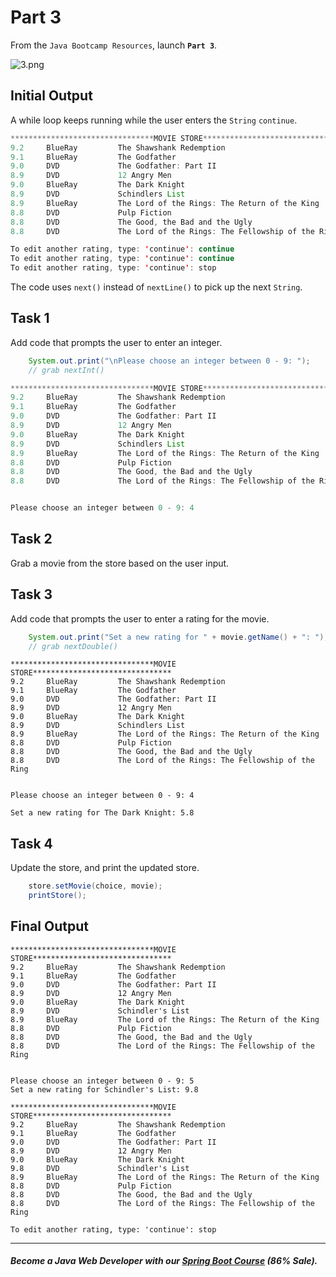 # Part 3

From the `Java Bootcamp Resources`, launch **`Part 3`**.

![3.png](https://firebasestorage.googleapis.com/v0/b/learnthepart-75aed.appspot.com/o/images%2Fb482a4c6-07ab-4d4b-94a6-f3f2f662d3ea?alt=media&token=fdb5d33b-1e9f-412f-9353-e2a54e897162)

## Initial Output

A while loop keeps running while the user enters the `String` `continue`.

```java
********************************MOVIE STORE*******************************
9.2     BlueRay         The Shawshank Redemption
9.1     BlueRay         The Godfather
9.0     DVD             The Godfather: Part II
8.9     DVD             12 Angry Men
9.0     BlueRay         The Dark Knight
8.9     DVD             Schindlers List
8.9     BlueRay         The Lord of the Rings: The Return of the King
8.8     DVD             Pulp Fiction
8.8     DVD             The Good, the Bad and the Ugly
8.8     DVD             The Lord of the Rings: The Fellowship of the Ring

To edit another rating, type: 'continue': continue
To edit another rating, type: 'continue': continue
To edit another rating, type: 'continue': stop
```
The code uses `next()` instead of `nextLine()` to pick up the next `String`.

## Task 1

Add code that prompts the user to enter an integer.
```java
    System.out.print("\nPlease choose an integer between 0 - 9: ");
    // grab nextInt()
```

```java
********************************MOVIE STORE*******************************
9.2     BlueRay         The Shawshank Redemption
9.1     BlueRay         The Godfather
9.0     DVD             The Godfather: Part II
8.9     DVD             12 Angry Men
9.0     BlueRay         The Dark Knight
8.9     DVD             Schindlers List
8.9     BlueRay         The Lord of the Rings: The Return of the King
8.8     DVD             Pulp Fiction
8.8     DVD             The Good, the Bad and the Ugly
8.8     DVD             The Lord of the Rings: The Fellowship of the Ring


Please choose an integer between 0 - 9: 4
```
## Task 2

Grab a movie from the store based on the user input.

## Task 3

Add code that prompts the user to enter a rating for the movie.

```java
    System.out.print("Set a new rating for " + movie.getName() + ": ");
    // grab nextDouble()
```

```
********************************MOVIE STORE*******************************
9.2     BlueRay         The Shawshank Redemption
9.1     BlueRay         The Godfather
9.0     DVD             The Godfather: Part II
8.9     DVD             12 Angry Men
9.0     BlueRay         The Dark Knight
8.9     DVD             Schindlers List
8.9     BlueRay         The Lord of the Rings: The Return of the King
8.8     DVD             Pulp Fiction
8.8     DVD             The Good, the Bad and the Ugly
8.8     DVD             The Lord of the Rings: The Fellowship of the Ring


Please choose an integer between 0 - 9: 4

Set a new rating for The Dark Knight: 5.8
```

## Task 4

Update the store, and print the updated store.

```java
    store.setMovie(choice, movie);
    printStore();
```

## Final Output

```
********************************MOVIE STORE*******************************
9.2     BlueRay         The Shawshank Redemption
9.1     BlueRay         The Godfather
9.0     DVD             The Godfather: Part II
8.9     DVD             12 Angry Men
9.0     BlueRay         The Dark Knight
8.9     DVD             Schindler's List
8.9     BlueRay         The Lord of the Rings: The Return of the King
8.8     DVD             Pulp Fiction
8.8     DVD             The Good, the Bad and the Ugly
8.8     DVD             The Lord of the Rings: The Fellowship of the Ring


Please choose an integer between 0 - 9: 5
Set a new rating for Schindler's List: 9.8

********************************MOVIE STORE*******************************
9.2     BlueRay         The Shawshank Redemption
9.1     BlueRay         The Godfather
9.0     DVD             The Godfather: Part II
8.9     DVD             12 Angry Men
9.0     BlueRay         The Dark Knight
9.8     DVD             Schindler's List
8.9     BlueRay         The Lord of the Rings: The Return of the King
8.8     DVD             Pulp Fiction
8.8     DVD             The Good, the Bad and the Ugly
8.8     DVD             The Lord of the Rings: The Fellowship of the Ring

To edit another rating, type: 'continue': stop
```
----------

##### Become a Java Web Developer with our [Spring Boot Course](https://udemy-redirect-app.herokuapp.com/spring) (86% Sale).
